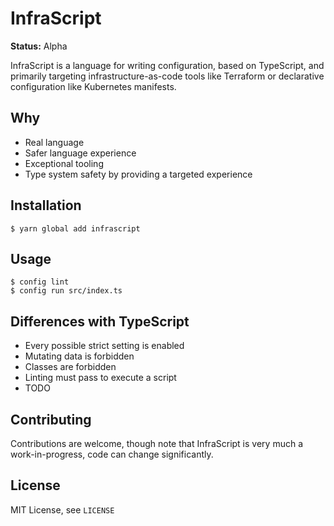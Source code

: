 # InfraScript

**Status:** Alpha

InfraScript is a language for writing configuration, based on TypeScript, and primarily targeting infrastructure-as-code tools like Terraform or declarative configuration like Kubernetes manifests.

## Why

- Real language
- Safer language experience
- Exceptional tooling
- Type system safety by providing a targeted experience

## Installation

```
$ yarn global add infrascript
```

## Usage

```
$ config lint
$ config run src/index.ts
```

## Differences with TypeScript

- Every possible strict setting is enabled
- Mutating data is forbidden
- Classes are forbidden
- Linting must pass to execute a script
- TODO

## Contributing

Contributions are welcome, though note that InfraScript is very much a work-in-progress, code can change significantly.

## License

MIT License, see `LICENSE`
